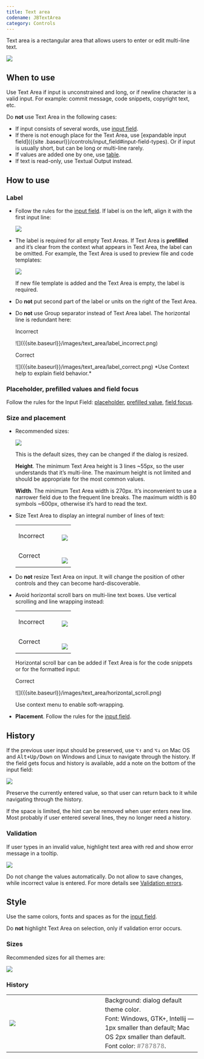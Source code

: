 ```yaml
---
title: Text area
codename: JBTextArea
category: Controls
---
```


Text area is a rectangular area that allows users to enter or edit multi-line text.

![]({{site.baseurl}}/images/text_area/text_area_example.png)

## When to use

Use Text Area if input is unconstrained and long, or if newline character is a valid input. For example: commit message, code snippets, copyright text, etc.

Do **not** use Text Area in the following cases:

* If input consists of several words, use [input field]({{site.baseurl}}/controls/input_field).
* If there is not enough place for the Text Area, use [expandable input field]({{site
.baseurl}}/controls/input_field#input-field-types). Or if input is usually short, but can be long or multi-line rarely.
* If values are added one by one, use [table]({{site.baseurl}}/controls/table/).
* If text is read-only, use Textual Output instead.

[comment]: <> (TODO: add link to Textual Output)



## How to use

### Label

* Follow the rules for the [input field]({{site.baseurl}}/controls/input_field/). If label is on the left, align it 
with the first input line:

    ![]({{site.baseurl}}/images/text_area/label.png)

* The label is required for all empty Text Areas. If Text Area is **prefilled** and it’s clear from the context what appears in Text Area, the label can be omitted. For example, the Text Area is used to preview file and code templates:

    ![]({{site.baseurl}}/images/text_area/no_label.png)

    If new file template is added and the Text Area is empty, the label is required.

* Do **not** put second part of the label or units on the right of the Text Area.

* Do **not** use Group separator instead of Text Area label. The horizontal line is redundant here:
    <p class="label incorrect">Incorrect</p> 
    ![]({{site.baseurl}}/images/text_area/label_incorrect.png)
    
    <p class="label correct">Correct</p> 
    ![]({{site.baseurl}}/images/text_area/label_correct.png)
    *Use Context help to explain field behavior.*


### Placeholder, prefilled values and field focus

Follow the rules for the Input Field: [placeholder]({{site.baseurl}}/controls/input_field#placeholder), [prefilled value]({{site.baseurl}}/controls/input_field#prefilled-value), [field focus]({{site.baseurl}}/controls/input_field#field-focus).


### Size and placement

* Recommended sizes:

    ![]({{site.baseurl}}/images/text_area/size_1.png)

    This is the default sizes, they can be changed if the dialog is resized.

    **Height**. The minimum Text Area height is 3 lines ~55px, so the user understands that it’s multi-line. The maximum height is not limited and should be appropriate for the most common values.

    **Width**. The minimum Text Area width is 270px. It’s inconvenient to use a narrower field due to the frequent line breaks. The maximum width is 80 symbols ~600px, otherwise it’s hard to read the text.

* Size Text Area to display an integral number of lines of text:

    <table>
        <tr>
            <td> <p class="label incorrect">Incorrect</p> </td>
            <td> <img src="{{site.baseurl}}/images/text_area/size_2.png" style="margin-bottom: -10px; margin-left: 30px"> </td>         
        </tr>
        <tr>
            <td> <p class="label correct" style="margin-top: 10px;">Correct</p> </td>
            <td> <img src="{{site.baseurl}}/images/text_area/size_3.png" style="margin-top: 10px; margin-left: 30px; margin-bottom: -10px"> </td>
        </tr>
    </table>


* Do **not** resize Text Area on input. It will change the position of other controls and they can become hard-discoverable.

* Avoid horizontal scroll bars on multi-line text boxes. Use vertical scrolling and line wrapping instead:

    <table>
        <tr>
            <td> <p class="label incorrect">Incorrect</p> </td>
            <td> <img src="{{site.baseurl}}/images/text_area/size_4.png" style="margin-bottom: -10px; margin-left: 30px"> </td>         
        </tr>
        <tr>
            <td> <p class="label correct" style="margin-top: 10px;">Correct</p> </td>
            <td> <img src="{{site.baseurl}}/images/text_area/size_5.png" style="margin-top: 10px; margin-left: 30px; margin-bottom: -10px"> </td>
        </tr>
    </table>

    Horizontal scroll bar can be added if Text Area is for the code snippets or for the formatted input:

    <p class="label correct">Correct</p>
    ![]({{site.baseurl}}/images/text_area/horizontal_scroll.png)
    
    Use context menu to enable soft-wrapping.

* **Placement**. Follow the rules for the [input field]({{site.baseurl}}/controls/input_field).


## History

If the previous user input should be preserved, use <kbd>⌥↑</kbd> and <kbd>⌥↓</kbd> on Mac OS and <kbd>Alt+Up/Down</kbd> on Windows and Linux to navigate through the history. If the field gets focus and history is available, add a note on the bottom of the input field:

![]({{site.baseurl}}/images/text_area/history.png)

Preserve the currently entered value, so that user can return back to it while navigating through the history.

If the space is limited, the hint can be removed when user enters new line. Most probably if user entered several lines, they no longer need a history.


### Validation

If user types in an invalid value, highlight text area with red and show error message in a tooltip.

![]({{site.baseurl}}/images/text_area/error.png)

Do not change the values automatically. Do not allow to save changes, while incorrect value is entered. For more details see [Validation errors]({{site.baseurl}}/principles/validation_errors/).


## Style
Use the same colors, fonts and spaces as for the [input field]({{site.baseurl}}/controls/input_field/).

Do **not** highlight Text Area on selection, only if validation error occurs.

### Sizes

Recommended sizes for all themes are:

![]({{site.baseurl}}/images/text_area/sizes.png)

### History

<table>
<col width="50%">
<tr>
    <td> <img src="{{site.baseurl}}/images/text_area/style_history.png" style="margin: 0"> </td> 
    <td style="line-height: 24px"> Background: dialog default theme color. <br /> 
         Font: Windows, GTK+, Intellij — 1px smaller than default; Mac OS 2px smaller than default.<br /> 
         Font color: <span style="color:#787878">#787878</span>. </td>         
</tr>
</table>






